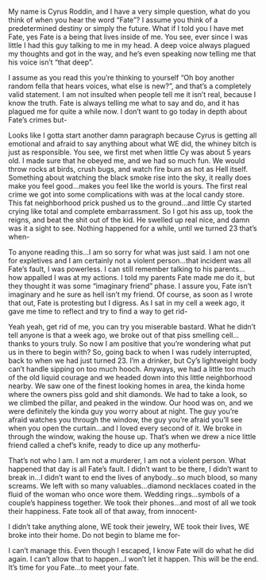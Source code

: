 My name is Cyrus Roddin, and I have a very simple question, what do you think of when you hear the word “Fate”? I assume you think of a predetermined destiny or simply the future. What if I told you I have met Fate, yes Fate is a being that lives inside of me. You see, ever since I was little I had this guy talking to me in my head. A deep voice always plagued my thoughts and got in the way, and he’s even speaking now telling me that his voice isn’t “that deep”. 

I assume as you read this you’re thinking to yourself “Oh boy another random fella that hears voices, what else is new?”, and that’s a completely valid statement. I am not insulted when people tell me it isn’t real, because I know the truth. Fate is always telling me what to say and do, and it has plagued me for quite a while now. I don’t want to go today in depth about Fate’s crimes but- 

Looks like I gotta start another damn paragraph because Cyrus is getting all emotional and afraid to say anything about what WE did, the whiney bitch is just as responsible. You see, we first met when little Cy was about 5 years old. I made sure that he obeyed me, and we had so much fun. We would throw rocks at birds, crush bugs, and watch fire burn as hot as Hell itself. Something about watching the black smoke rise into the sky, it really does make you feel good…makes you feel like the world is yours. The first real crime we got into some complications with was at the local candy store. This fat neighborhood prick pushed us to the ground…and little Cy started crying like total and complete embarrassment. So I got his ass up, took the reigns, and beat the shit out of the kid. He swelled up real nice, and damn was it a sight to see. Nothing happened for a while, until we turned 23 that’s when-

To anyone reading this…I am so sorry for what was just said. I am not one for expletives and I am certainly not a violent person…that incident was all Fate’s fault, I was powerless. I can still remember talking to his parents…how appalled I was at my actions. I told my parents Fate made me do it, but they thought it was some “imaginary friend” phase. I assure you, Fate isn’t imaginary and he sure as hell isn’t my friend. Of course, as soon as I wrote that out, Fate is protesting but I digress. As I sat in my cell a week ago, it gave me time to reflect and try to find a way to get rid-

Yeah yeah, get rid of me, you can try you miserable bastard. What he didn’t tell anyone is that a week ago, we broke out of that piss smelling cell…thanks to yours truly. So now I am positive that you’re wondering what put us in there to begin with? So, going back to when I was rudely interrupted, back to when we had just turned 23. I’m a drinker, but Cy’s lightweight  body can’t handle sipping on too much hooch. Anyways, we had a little too much of the old liquid courage and we headed down into this little neighborhood nearby. We saw one of the finest looking homes in area, the kinda home where the owners piss gold and shit diamonds. We had to take a look, so we climbed the pillar, and peaked in the window. Our hood was on, and we were definitely the kinda guy you worry about at night. The guy you’re afraid watches you through the window, the guy you’re afraid you’ll see when you open the curtain…and I loved every second of it. We broke in through the window, waking the house up. That’s when we drew a nice little friend called a chef’s knife, ready to dice up any motherfu-

That’s not who I am. I am not a murderer, I am not a violent person. What happened that day is all Fate’s fault. I didn’t want to be there, I didn’t want to break in…I didn’t want to end the lives of anybody…so much blood, so many screams. We left with so many valuables…diamond necklaces coated in the fluid of the woman who once wore them. Wedding rings…symbols of a couple’s happiness together. We took their phones…and most of all we took their happiness. Fate took all of that away, from innocent-

I didn’t take anything alone, WE took their jewelry, WE took their lives, WE broke into their home. Do not begin to blame me for-

I can’t manage this. Even though I escaped, I know Fate will do what he did again. I can’t allow that to happen…I won’t let it happen. This will be the end. It’s time for you Fate…to meet your fate.